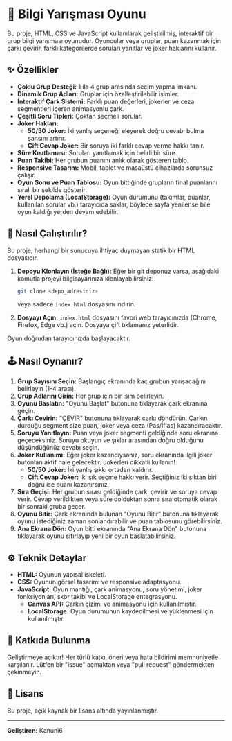 # 🎡 Bilgi Yarışması Oyunu

Bu proje, HTML, CSS ve JavaScript kullanılarak geliştirilmiş, interaktif bir grup bilgi yarışması oyunudur. Oyuncular veya gruplar, puan kazanmak için çarkı çevirir, farklı kategorilerde soruları yanıtlar ve joker haklarını kullanır.

## ✨ Özellikler

* **Çoklu Grup Desteği:** 1 ila 4 grup arasında seçim yapma imkanı.
* **Dinamik Grup Adları:** Gruplar için özelleştirilebilir isimler.
* **İnteraktif Çark Sistemi:** Farklı puan değerleri, jokerler ve ceza segmentleri içeren animasyonlu çark.
* **Çeşitli Soru Tipleri:** Çoktan seçmeli sorular.
* **Joker Hakları:**
    * **50/50 Joker:** İki yanlış seçeneği eleyerek doğru cevabı bulma şansını artırır.
    * **Çift Cevap Joker:** Bir soruya iki farklı cevap verme hakkı tanır.
* **Süre Kısıtlaması:** Soruları yanıtlamak için belirli bir süre.
* **Puan Takibi:** Her grubun puanını anlık olarak gösteren tablo.
* **Responsive Tasarım:** Mobil, tablet ve masaüstü cihazlarda sorunsuz çalışır.
* **Oyun Sonu ve Puan Tablosu:** Oyun bittiğinde grupların final puanlarını sıralı bir şekilde gösterir.
* **Yerel Depolama (LocalStorage):** Oyun durumunu (takımlar, puanlar, kullanılan sorular vb.) tarayıcıda saklar, böylece sayfa yenilense bile oyun kaldığı yerden devam edebilir.

## 🚀 Nasıl Çalıştırılır?

Bu proje, herhangi bir sunucuya ihtiyaç duymayan statik bir HTML dosyasıdır.

1.  **Depoyu Klonlayın (İsteğe Bağlı):**
    Eğer bir git deponuz varsa, aşağıdaki komutla projeyi bilgisayarınıza klonlayabilirsiniz:
    ```bash
    git clone <depo_adresiniz>
    ```
    veya sadece `index.html` dosyasını indirin.

2.  **Dosyayı Açın:**
    `index.html` dosyasını favori web tarayıcınızda (Chrome, Firefox, Edge vb.) açın. Dosyaya çift tıklamanız yeterlidir.

Oyun doğrudan tarayıcınızda başlayacaktır.

## 🕹️ Nasıl Oynanır?

1.  **Grup Sayısını Seçin:** Başlangıç ekranında kaç grubun yarışacağını belirleyin (1-4 arası).
2.  **Grup Adlarını Girin:** Her grup için bir isim belirleyin.
3.  **Oyunu Başlatın:** "Oyunu Başlat" butonuna tıklayarak çark ekranına geçin.
4.  **Çarkı Çevirin:** "ÇEVİR" butonuna tıklayarak çarkı döndürün. Çarkın durduğu segment size puan, joker veya ceza (Pas/İflas) kazandıracaktır.
5.  **Soruyu Yanıtlayın:** Puan veya joker segmenti geldiğinde soru ekranına geçeceksiniz. Soruyu okuyun ve şıklar arasından doğru olduğunu düşündüğünüz cevabı seçin.
6.  **Joker Kullanımı:** Eğer joker kazandıysanız, soru ekranında ilgili joker butonları aktif hale gelecektir. Jokerleri dikkatli kullanın!
    * **50/50 Joker:** İki yanlış şıkkı ortadan kaldırır.
    * **Çift Cevap Joker:** İki şık seçme hakkı verir. Seçtiğiniz iki şıktan biri doğru ise puanı kazanırsınız.
7.  **Sıra Geçişi:** Her grubun sırası geldiğinde çarkı çevirir ve soruya cevap verir. Cevap verildikten veya süre dolduktan sonra sıra otomatik olarak bir sonraki gruba geçer.
8.  **Oyunu Bitir:** Çark ekranında bulunan "Oyunu Bitir" butonuna tıklayarak oyunu istediğiniz zaman sonlandırabilir ve puan tablosunu görebilirsiniz.
9.  **Ana Ekrana Dön:** Oyun bitti ekranında "Ana Ekrana Dön" butonuna tıklayarak oyunu sıfırlayıp yeni bir oyun başlatabilirsiniz.

## ⚙️ Teknik Detaylar

* **HTML:** Oyunun yapısal iskeleti.
* **CSS:** Oyunun görsel tasarımı ve responsive adaptasyonu.
* **JavaScript:** Oyun mantığı, çark animasyonu, soru yönetimi, joker fonksiyonları, skor takibi ve LocalStorage entegrasyonu.
    * **Canvas API:** Çarkın çizimi ve animasyonu için kullanılmıştır.
    * **LocalStorage:** Oyun durumunun kaydedilmesi ve yüklenmesi için kullanılmıştır.

## 🤝 Katkıda Bulunma

Geliştirmeye açıktır! Her türlü katkı, öneri veya hata bildirimi memnuniyetle karşılanır. Lütfen bir "issue" açmaktan veya "pull request" göndermekten çekinmeyin.

## 📄 Lisans

Bu proje, açık kaynak bir lisans altında yayınlanmıştır.

---

**Geliştiren:** Kanuni6
